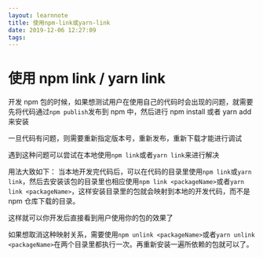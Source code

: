 ```yaml
---
layout: learnnote
title: 使用npm-link或yarn-link
date: 2019-12-06 12:27:09
tags:
---
```


# 使用 npm link / yarn link

开发 npm 包的时候，如果想测试用户在使用自己的代码时会出现的问题，就需要先将代码通过`npm publish`发布到 npm 中，然后进行 npm install 或者 yarn add 来安装

一旦代码有问题，则需要重新指定版本号，重新发布，重新下载才能进行调试

遇到这种问题可以尝试在本地使用`npm link`或者`yarn link`来进行解决

用法大致如下：
当本地开发完代码后，可以在代码的目录里使用`npm link`或`yarn link`，然后去安装该包的目录里也相应使用`npm link <packageName>`或者`yarn link <packageName>`，这样安装目录里的包就会映射到本地的开发代码，而不是 npm 仓库下载的目录。

这样就可以你开发后直接看到用户使用你的包的效果了

如果想取消这种映射关系，需要使用`npm unlink <packageName>`或者`yarn unlink <packageName>`在两个目录里都执行一次。再重新安装一遍所依赖的包就可以了。
